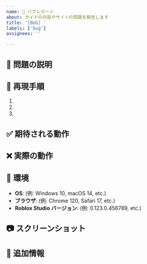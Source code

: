 ```yaml
---
name: 🐛 バグレポート
about: ガイドの内容やサイトの問題を報告します
title: '[BUG] '
labels: ['bug']
assignees: ''

---
```


## 🐛 問題の説明
<!-- 問題について明確で簡潔な説明をしてください -->

## 🔄 再現手順
1. 
2. 
3. 

## ✅ 期待される動作
<!-- 期待していた動作について説明してください -->

## ❌ 実際の動作
<!-- 実際に起こった動作について説明してください -->

## 📱 環境
- **OS**: (例: Windows 10, macOS 14, etc.)
- **ブラウザ**: (例: Chrome 120, Safari 17, etc.)
- **Roblox Studio バージョン**: (例: 0.123.0.456789, etc.)

## 📷 スクリーンショット
<!-- 可能であれば、問題を示すスクリーンショットを添付してください -->

## 📝 追加情報
<!-- 問題についての追加情報があれば記載してください -->
